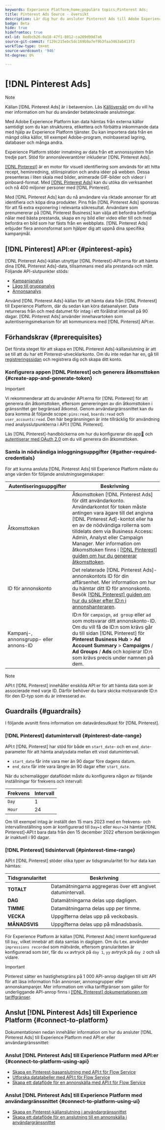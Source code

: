 ```yaml
---
keywords: Experience Platform;home;populära topics;Pinterest Ads;
title: Pinterest Ads Source - översikt
description: Lär dig hur du ansluter Pinterest Ads till Adobe Experience Platform med hjälp av API:er eller användargränssnittet.
badge: Beta
hide: true
hidefromtoc: true
exl-id: 8edbcb26-0a18-47f1-8012-ca209d99d7a6
source-git-commit: f129c215ebc5dc169b9a7ef9b3faa3463ab413f3
workflow-type: tm+mt
source-wordcount: '946'
ht-degree: 0%

---
```


# [!DNL Pinterest Ads]

>[!NOTE]
>
>Källan [!DNL Pinterest Ads] är i betaversion. Läs [Källöversikt](../../home.md#terms-and-conditions) om du vill ha mer information om hur du använder betatecknade anslutningar.

Med Adobe Experience Platform kan data hämtas från externa källor samtidigt som du kan strukturera, etikettera och förbättra inkommande data med hjälp av Experience Platform tjänster. Du kan importera data från en mängd olika källor, till exempel Adobe-program, molnbaserad lagring, databaser och många andra.

Experience Platform stöder inmatning av data från ett annonssystem från tredje part. Stöd för annonsleverantörer inkluderar [!DNL Pinterest Ads].

[[!DNL Pinterest]](https://www.pinterest.com) är en motor för visuell identifiering som används för att hitta recept, heminredning, stilinspiration och andra idéer på webben. Dessa presenteras i liten skala med bilder, animerade GIF-bilder och videor i pinboard-format. Med [[!DNL Pinterest Ads]](https://ads.pinterest.com/) kan du utöka din verksamhet och nå 400 miljoner personer med [!DNL Pinterest].

Med [!DNL Pinterest Ads] kan du nå användare via riktade annonser för att identifiera och köpa dina produkter. Pins från [!DNL Pinterest Ads] sponsras för att få extra exponering i relevanta sökresultat. Användare som prenumererar på [!DNL Pinterest Business] kan välja att befordra befintliga nålar med bästa prestanda, skapa en ny bild eller video eller till och med befordra en bild som har fästs från en webbplats. [!DNL Pinterest Ads] erbjuder flera annonsformat som hjälper dig att uppnå dina specifika kampanjmål.

## [!DNL Pinterest] API:er {#pinterest-apis}

[!DNL Pinterest Ads]-källan utnyttjar [!DNL Pinterest]-API:erna för att hämta dina [!DNL Pinterest Ads]-data, tillsammans med alla prestanda och mått. Följande API-slutpunkter stöds:

* [Kampanjanalys](https://developers.pinterest.com/docs/api/v5/#operation/campaigns/analytics)
* [Lägg till gruppanalys](https://developers.pinterest.com/docs/api/v5/#operation/ad_groups/analytics)
* [Annonsanalys](https://developers.pinterest.com/docs/api/v5/#operation/ads/analytics)

Använd [!DNL Pinterest Ads]-källan för att hämta data från [!DNL Pinterest] till Experience Platform, där du sedan kan köra dataanalyser. Data returneras från och med datumet för intag i ett föråldrat intervall på 90 dagar. [!DNL Pinterest Ads] använder innehavartoken som autentiseringsmekanism för att kommunicera med [!DNL Pinterest] API:er.

## Förhandskrav {#prerequisites}

Det första steget för att skapa en [!DNL Pinterest Ads]-källanslutning är att se till att du har ett Pinterest-utvecklarkonto. Om du inte redan har en, gå till [registreringssidan](https://www.pinterest.com/business/create/?next=https://developers.pinterest.com/account-setup/) och registrera dig och skapa ditt konto.

### Konfigurera appen [!DNL Pinterest] och generera åtkomsttoken {#create-app-and-generate-token}

>[!IMPORTANT]
>
>Vi rekommenderar att du använder API:erna för [!DNL Pinterest] för att generera din åtkomsttoken, eftersom genereringen av din åtkomsttoken i gränssnittet ger begränsad åtkomst. Genom användargränssnittet kan du bara komma åt följande scope: `pins:read`, `boards:read` och `user_accounts:read`. Den här begränsningen är inte tillräcklig för användning med analysslutpunkterna i API:t [!DNL Pinterest].

Läs [!DNL Pinterest]-handböckerna om hur du konfigurerar din app[&#128279;](https://developers.pinterest.com/docs/getting-started/set-up-app/) och [autentiserar med OAuth 2.0](https://developers.pinterest.com/docs/getting-started/authentication/) om du vill generera din åtkomsttoken.

### Samla in nödvändiga inloggningsuppgifter {#gather-required-credentials}

För att kunna ansluta [!DNL Pinterest Ads] till Experience Platform måste du ange värden för följande anslutningsegenskaper:

| Autentiseringsuppgifter | Beskrivning |
| --- | --- |
| Åtkomsttoken | Åtkomsttoken [!DNL Pinterest Ads] för ditt användarkonto. Användarkontot för token måste antingen vara ägare till det angivna [!DNL Pinterest Ad]-kontot eller ha en av de nödvändiga rollerna som tilldelats dem via Business Access: Admin, Analyst eller Campaign Manager. Mer information om åtkomsttoken finns i [[!DNL Pinterest] guiden om hur du genererar åtkomsttoken](https://developers.pinterest.com/docs/getting-started/set-up-app/). |
| ID för annonskonto | Det relaterade [!DNL Pinterest Ads]-annonskontots ID för din affärsenhet. Mer information om hur du hämtar ditt ID för annonskonto. Besök [[!DNL Pinterest] guiden om hur du söker efter ID:n i annonshanteraren](https://help.pinterest.com/en/business/article/find-ids-in-ads-manager). |
| Kampanj-, annonsgrupp- eller annons-ID | ID:n för `campaign`, `ad group` eller `ad` som motsvarar ditt annonskonto-ID. Om du vill få de ID:n som krävs går du till sidan [!DNL Pinterest] för **Pinterest Business Hub** > **Ad Account Summary** > **Campaigns** / **Ad Groups** / **Ads** och kopierar ID:n som krävs precis under namnen på dem. |

>[!NOTE]
>
>API:t [!DNL Pinterest] innehåller enskilda API:er för att hämta data som är associerade med varje ID. Därför behöver du bara skicka motsvarande ID:n för den ID-typ som du är intresserad av.

## Guardrails {#guardrails}

I följande avsnitt finns information om datavärdesutkast för [!DNL Pinterest].

### [!DNL Pinterest] datumintervall {#pinterest-date-range}

API:t [!DNL Pinterest] har stöd för både en `start_date`- och en `end_date`-parameter för att hämta analysdata mellan ett visst datumintervall.

* `start_date` får inte vara mer än 90 dagar före dagens datum.
* `end_date` får inte vara längre än 90 dagar efter `start_date`.

När du schemalägger dataflödet måste du konfigurera någon av följande inställningar för frekvens och intervall:

| Frekvens | Intervall |
| --- | --- |
| `Day` | 1 |
| `Hour` | 24 |

Om till exempel intag är inställt den 15 mars 2023 med en frekvens- och intervallinställning som är konfigurerad till `Day=1` eller `Hour=24` hämtar [!DNL Pinterest]-API:t bara data från den 15 december 2022 eftersom beräkningen är inaktuell i 90 dagar.

### [!DNL Pinterest] tidsintervall {#pinterest-time-range}

API:t [!DNL Pinterest] stöder olika typer av tidsgranularitet för hur data kan hämtas:

| Tidsgranularitet | Beskrivning |
| --- | --- |
| **TOTALT** | Datamätningarna aggregeras över ett angivet datumintervall. |
| **DAG** | Datamätningarna delas upp dagligen. |
| **TIMME** | Datamätningarna delas upp per timme. |
| **VECKA** | Uppgifterna delas upp på veckobasis. |
| **MÅNADSVIS** | Uppgifterna delas upp på månadsbasis. |

För Experience Platform är källan [!DNL Pinterest Ads] internt konfigurerad till `Day`, vilket innebär att data samlas in dagligen. Om du t.ex. använder `impressions recorded` som mätvärde, eftersom granulariteten är konfigurerad som `DAY`, får du `xx` avtryck på `day 1`, `yy` avtryck på `day 2` och så vidare.

>[!IMPORTANT]
>
>Pinterest sätter en hastighetsgräns på 1 000 API-anrop dagligen till sitt API för att läsa information från annonser, annonsgrupper eller annonskampanjer. Mer information om vilka tariffgränser som gäller för underliggande API-anrop finns i [[!DNL Pinterest] dokumentationen om tariffgränser](https://developers.pinterest.com/docs/reference/ratelimits/).

## Anslut [!DNL Pinterest Ads] till Experience Platform {#connect-to-platform}

Dokumentationen nedan innehåller information om hur du ansluter [!DNL Pinterest Ads] till Experience Platform med API:er eller användargränssnittet:

### Anslut [!DNL Pinterest Ads] till Experience Platform med API:er {#connect-to-platform-using-api}

* [Skapa en Pinterest-basanslutning med API:t för Flow Service](../../tutorials/api/create/advertising/pinterest-ads.md)
* [Utforska datatabeller med API:t för Flow Service](../../tutorials/api/explore/tabular.md)
* [Skapa ett dataflöde för en annonskälla med API:t för Flow Service](../../tutorials/api/collect/advertising.md)

### Anslut [!DNL Pinterest Ads] till Experience Platform med användargränssnittet {#connect-to-platform-using-ui}

* [Skapa en Pinterest-källanslutning i användargränssnittet](../../tutorials/ui/create/advertising/pinterest-ads.md)
* [Skapa ett dataflöde för en anslutning till en annonskälla i användargränssnittet](../../tutorials/ui/dataflow/advertising.md)
